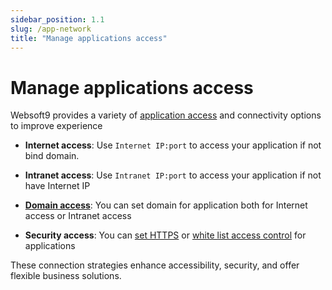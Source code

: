 ```yaml
---
sidebar_position: 1.1
slug: /app-network
title: "Manage applications access"
---
```


# Manage applications access

Websoft9 provides a variety of [application access](./app-getdetail#access) and connectivity options to improve experience  

- **Internet access**: Use `Internet IP:port` to access your application if not bind domain.  

- **Intranet access**: Use `Intranet IP:port` to access your application if not have Internet IP

- **[Domain access](./domain-set)**: You can set domain for application both for Internet access or Intranet access

- **Security access**: You can [set HTTPS](./domain-https) or [white list access control](./domain-auth) for applications

These connection strategies enhance accessibility, security, and offer flexible business solutions.



